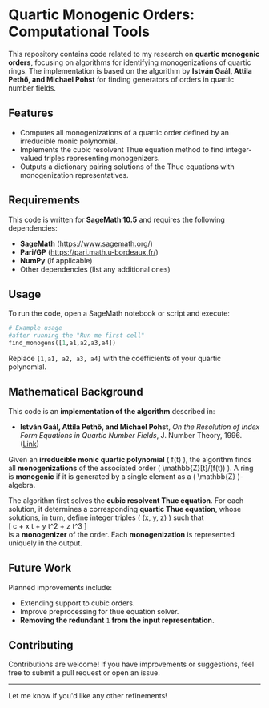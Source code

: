 # **Quartic Monogenic Orders: Computational Tools**  

This repository contains code related to my research on **quartic monogenic orders**, focusing on algorithms for identifying monogenizations of quartic rings. The implementation is based on the algorithm by **István Gaál, Attila Pethő, and Michael Pohst** for finding generators of orders in quartic number fields.  

## **Features**  
- Computes all monogenizations of a quartic order defined by an irreducible monic polynomial.  
- Implements the cubic resolvent Thue equation method to find integer-valued triples representing monogenizers.  
- Outputs a dictionary pairing solutions of the Thue equations with monogenization representatives.  

## **Requirements**  
This code is written for **SageMath 10.5** and requires the following dependencies:  
- **SageMath** (https://www.sagemath.org/)  
- **Pari/GP** (https://pari.math.u-bordeaux.fr/)  
- **NumPy** (if applicable)  
- Other dependencies (list any additional ones)  

## **Usage**  
To run the code, open a SageMath notebook or script and execute:  
```python
# Example usage
#after running the "Run me first cell"
find_monogens([1,a1,a2,a3,a4])
```
Replace `[1,a1, a2, a3, a4]` with the coefficients of your quartic polynomial.  

## **Mathematical Background**  
This code is an **implementation of the algorithm** described in:  

- **István Gaál, Attila Pethő, and Michael Pohst**, *On the Resolution of Index Form Equations in Quartic Number Fields*, J. Number Theory, 1996. ([Link](https://www.sciencedirect.com/science/article/pii/S0022314X96900359))  

Given an **irreducible monic quartic polynomial** \( f(t) \), the algorithm finds all **monogenizations** of the associated order \( \mathbb{Z}[t]/(f(t)) \). A ring is **monogenic** if it is generated by a single element as a \( \mathbb{Z} \)-algebra.  

The algorithm first solves the **cubic resolvent Thue equation**. For each solution, it determines a corresponding **quartic Thue equation**, whose solutions, in turn, define integer triples \( (x, y, z) \) such that  
\[
c + x t + y t^2 + z t^3
\]  
is a **monogenizer** of the order. Each **monogenization** is represented uniquely in the output.  

## **Future Work**  
Planned improvements include:  
- Extending support to cubic orders.
- Improve preprocessing for thue equation solver.  
- **Removing the redundant** `1` **from the input representation.**  

## **Contributing**  
Contributions are welcome! If you have improvements or suggestions, feel free to submit a pull request or open an issue.  

---

Let me know if you'd like any other refinements!
